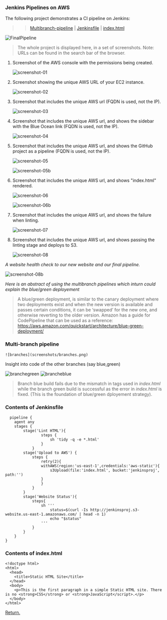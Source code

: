 ### Jenkins Pipelines on AWS 

The following project demonstrates a CI pipeline on Jenkins:
    
>> [Multibranch-pipeline](#multi-branch-pipeline) | [Jenkinsfile](#contents-of-jenkinsfile)  | [index.html](#contents-of-indexhtml)

![FinalPipeline](screenshots/FinalPipeline.png)


> The whole project is displayed here, in a set of screenshots.
> Note: URLs can be found in the search bar of the browser.

1. Screenshot of the AWS console with the permissions being created.
   
   ![screenshot-01](screenshots/screenshot-01.png)

2. Screenshot showing the unique AWS URL of your EC2 instance.

    ![screenshot-02](screenshots/screenshot-02.png)


3. Screenshot that includes the unique AWS url (FQDN is used, not the IP).

    ![screenshot-03](screenshots/screenshot-03.png)


4. Screenshot that includes the unique AWS url, and shows the sidebar with the Blue Ocean link (FQDN is used, not the IP).
   
   ![screenshot-04](screenshots/screenshot-04.png)


5. Screenshot that includes the unique AWS url, and shows the GitHub project as a pipeline (FQDN is used, not the IP).
   
   ![screenshot-05](screenshots/screenshot-05.png)
   
   ![screenshot-05b](screenshots/screenshot-05b.png)

6. Screenshot that includes the unique AWS url, and shows "index.html" rendered.

    ![screenshot-06](screenshots/screenshot-06.png)

    ![screenshot-06b](screenshots/screenshot-06b.png)


7. Screenshot that includes the unique AWS url, and shows the failure when linting.

    ![screenshot-07](screenshots/screenshot-07.png)

8. Screenshot that includes the unique AWS url, and shows passing the linting stage and deploys to S3.

    ![screenshot-08](screenshots/screenshot-08.png)

_A website health check to our new website and our final pipeline._

![screenshot-08b](screenshots/screenshot-08b.png)

_Here is an abstract of using the multibranch pipelines which inturn could explain the blue/green deployement_

> A blue/green deployment, is similar to the canary deployment where two deployments exist and when the new version is available and passes certain conditions, it can be ‘swapped’ for the new one, and otherwise reverting to the older version. Amazon has a guide for CodePipeline that can be used as a reference: https://aws.amazon.com/quickstart/architecture/blue-green-deployment/

### Multi-branch pipeline

    ![branches](screenshots/branches.png)

Insight into code of the other branches (say blue,green)

![branchegreen](screenshots/greenbranch.png)
![brancheblue](screenshots/bluebranch.png)

> Branch blue build fails due to the mismatch in tags used in _index.html_ while the branch green build is successful as the error in _index.html_ is fixed. (This is the foundation of blue/green dployement strategy).

### Contents of Jenkinsfile
  
```
  pipeline {
    agent any
    stages {
        stage('Lint HTML'){
                steps {
                    sh 'tidy -q -e *.html'
                }
            }
        stage('Upload to AWS') {
            steps {
                retry(2){
                withAWS(region:'us-east-1',credentials:'aws-static'){
                    s3Upload(file:'index.html', bucket:'jenkinsproj', path:'')
                }
                }
            }
        }
        stage('Website Status'){
            steps{
                sh '''
                    status=$(curl -Is http://jenkinsproj.s3-website.us-east-1.amazonaws.com/ | head -n 1)
                    echo "$status"
                '''
            }
        }
    }
}
```
### Contents of index.html

```
<!doctype html>
<html>
  <head>
    <title>Static HTML Site</title>
  </head>
  <body>
    <p>This is the first paragraph in a simple Static HTML site. There is no <strong>CSS</strong> or <strong>JavaScript</script>.</p>
  </body>
</html>

```

[Return.](#jenkins-pipelines-on-aws)

